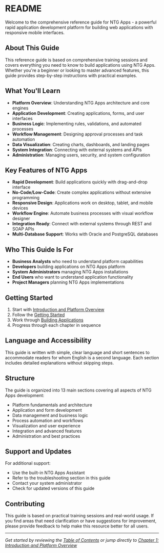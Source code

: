 # README

Welcome to the comprehensive reference guide for NTG Apps - a powerful rapid application development platform for building web applications with responsive mobile interfaces.

## About This Guide

This reference guide is based on comprehensive training sessions and covers everything you need to know to build applications using NTG Apps. Whether you're a beginner or looking to master advanced features, this guide provides step-by-step instructions with practical examples.

## What You'll Learn

- **Platform Overview**: Understanding NTG Apps architecture and core engines
- **Application Development**: Creating applications, forms, and user interfaces
- **Business Logic**: Implementing rules, validations, and automated processes
- **Workflow Management**: Designing approval processes and task automation
- **Data Visualization**: Creating charts, dashboards, and landing pages
- **System Integration**: Connecting with external systems and APIs
- **Administration**: Managing users, security, and system configuration

## Key Features of NTG Apps

- **Rapid Development**: Build applications quickly with drag-and-drop interface
- **No-Code/Low-Code**: Create complex applications without extensive programming
- **Responsive Design**: Applications work on desktop, tablet, and mobile devices
- **Workflow Engine**: Automate business processes with visual workflow designer
- **Integration Ready**: Connect with external systems through REST and SOAP APIs
- **Multi-Database Support**: Works with Oracle and PostgreSQL databases

## Who This Guide Is For

- **Business Analysts** who need to understand platform capabilities
- **Developers** building applications on NTG Apps platform
- **System Administrators** managing NTG Apps installations
- **End Users** who want to understand application functionality
- **Project Managers** planning NTG Apps implementations

## Getting Started
1. Start with [Introduction and Platform Overview](ntg_apps_complete_guide.md#id-1.-introduction-and-platform-overview)
2. Follow the [Getting Started](ntg_apps_complete_guide.md#id-2.-getting-started)
3. Work through [Building Applications](ntg_apps_complete_guide.md#id-3.-building-applications)
4. Progress through each chapter in sequence

## Language and Accessibility

This guide is written with simple, clear language and short sentences to accommodate readers for whom English is a second language. Each section includes detailed explanations without skipping steps.

## Structure

The guide is organized into 13 main sections covering all aspects of NTG Apps development:

- Platform fundamentals and architecture
- Application and form development
- Data management and business logic
- Process automation and workflows
- Visualization and user experience
- Integration and advanced features
- Administration and best practices

## Support and Updates

For additional support:
- Use the built-in NTG Apps Assistant
- Refer to the troubleshooting section in this guide
- Contact your system administrator
- Check for updated versions of this guide

## Contributing

This guide is based on practical training sessions and real-world usage. If you find areas that need clarification or have suggestions for improvement, please provide feedback to help make this resource better for all users.

---
*Get started by reviewing the [Table of Contents](summary_file.md) or jump directly to [Chapter 1: Introduction and Platform Overview](#id-1.-introduction-and-platform-overview)*
